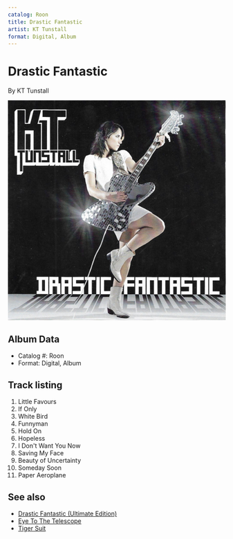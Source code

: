 ```yaml
---
catalog: Roon
title: Drastic Fantastic
artist: KT Tunstall
format: Digital, Album
---
```


# Drastic Fantastic

By KT Tunstall

![](../../assets/albumcovers/KT_Tunstall-Drastic_Fantastic.png)

## Album Data

- Catalog #: Roon
- Format: Digital, Album


## Track listing


1. Little Favours
2. If Only
3. White Bird
4. Funnyman
5. Hold On
6. Hopeless
7. I Don't Want You Now
8. Saving My Face
9. Beauty of Uncertainty
10. Someday Soon
11. Paper Aeroplane


## See also

- [Drastic Fantastic (Ultimate Edition)](Drastic_Fantastic_Ultimate_Edition.md)
- [Eye To The Telescope](Eye_To_The_Telescope.md)
- [Tiger Suit](Tiger_Suit.md)
